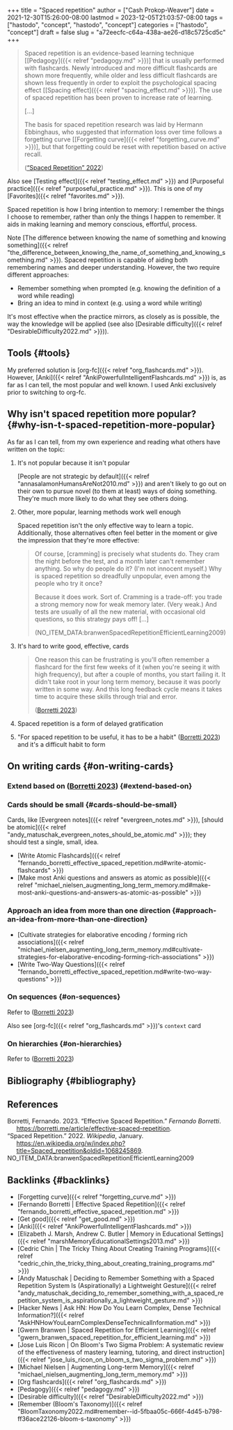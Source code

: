 +++
title = "Spaced repetition"
author = ["Cash Prokop-Weaver"]
date = 2021-12-30T15:26:00-08:00
lastmod = 2023-12-05T21:03:57-08:00
tags = ["hastodo", "concept", "hastodo", "concept"]
categories = ["hastodo", "concept"]
draft = false
slug = "a72eecfc-c64a-438a-ae26-d18c5725cd5c"
+++

> Spaced repetition is an evidence-based learning technique [[Pedagogy]({{< relref "pedagogy.md" >}})] that is usually performed with flashcards. Newly introduced and more difficult flashcards are shown more frequently, while older and less difficult flashcards are shown less frequently in order to exploit the psychological spacing effect [[Spacing effect]({{< relref "spacing_effect.md" >}})]. The use of spaced repetition has been proven to increase rate of learning.
>
> [...]
>
> The basis for spaced repetition research was laid by Hermann Ebbinghaus, who suggested that information loss over time follows a forgetting curve [[Forgetting curve]({{< relref "forgetting_curve.md" >}})], but that forgetting could be reset with repetition based on active recall.
>
> (<a href="#citeproc_bib_item_2">“Spaced Repetition” 2022</a>)

Also see [Testing effect]({{< relref "testing_effect.md" >}}) and [Purposeful practice]({{< relref "purposeful_practice.md" >}}). This is one of my [Favorites]({{< relref "favorites.md" >}}).

Spaced repetition is how I bring intention to memory: I remember the things I choose to remember, rather than only the things I happen to remember. It aids in making learning and memory conscious, effortful, process.

Note [The difference between knowing the name of something and knowing something]({{< relref "the_difference_between_knowing_the_name_of_something_and_knowing_something.md" >}}). Spaced repetition is capable of aiding both remembering names and deeper understanding. However, the two require different approaches:

-   Remember something when prompted (e.g. knowing the definition of a word while reading)
-   Bring an idea to mind in context (e.g. using a word while writing)

It's most effective when the practice mirrors, as closely as is possible, the way the knowledge will be applied (see also [Desirable difficulty]({{< relref "DesirableDifficulty2022.md" >}})).


## Tools {#tools}

My preferred solution is [org-fc]({{< relref "org_flashcards.md" >}}). However, [Anki]({{< relref "AnkiPowerfulIntelligentFlashcards.md" >}}) is, as far as I can tell, the most popular and well known. I used Anki exclusively prior to switching to org-fc.


## Why isn't spaced repetition more popular? {#why-isn-t-spaced-repetition-more-popular}

As far as I can tell, from my own experience and reading what others have written on the topic:

1.  It's not popular because it isn't popular

    [People are not strategic by default]({{< relref "annasalamonHumansAreNot2010.md" >}}) and aren't likely to go out on their own to pursue novel (to them at least) ways of doing something. They're much more likely to do what they see others doing.

2.  Other, more popular, learning methods work well enough

    Spaced repetition isn't the only effective way to learn a topic. Additionally, those alternatives often feel better in the moment or give the impression that they're more effective:

    > Of course, [cramming] is precisely what students do. They cram the night before the test, and a month later can't remember anything. So why do people do it? (I'm not innocent myself.) Why is spaced repetition so dreadfully unpopular, even among the people who try it once?⁠
    >
    > Because it does work. Sort of. Cramming is a trade-off: you trade a strong memory now for weak memory later. (Very weak⁠⁠.) And tests are usually of all the new material, with occasional old questions, so this strategy pays off! [...]
    >
    > (NO_ITEM_DATA:branwenSpacedRepetitionEfficientLearning2009)

3.  It's hard to write good, effective, cards

    > One reason this can be frustrating is you'll often remember a flashcard for the first few weeks of it (when you're seeing it with high frequency), but after a couple of months, you start failing it. It didn't take root in your long term memory, because it was poorly written in some way. And this long feedback cycle means it takes time to acquire these skills through trial and error.
    >
    > (<a href="#citeproc_bib_item_1">Borretti 2023</a>)

4.  Spaced repetition is a form of delayed gratification

5.  "For spaced repetition to be useful, it has to be a habit" (<a href="#citeproc_bib_item_1">Borretti 2023</a>) and it's a difficult habit to form


## On writing cards {#on-writing-cards}


### Extend based on (<a href="#citeproc_bib_item_1">Borretti 2023</a>) {#extend-based-on}


### Cards should be small {#cards-should-be-small}

Cards, like [Evergreen notes]({{< relref "evergreen_notes.md" >}}), [should be atomic]({{< relref "andy_matuschak_evergreen_notes_should_be_atomic.md" >}}); they should test a single, small, idea.

-   [Write Atomic Flashcards]({{< relref "fernando_borretti_effective_spaced_repetition.md#write-atomic-flashcards" >}})
-   [Make most Anki questions and answers as atomic as possible]({{< relref "michael_nielsen_augmenting_long_term_memory.md#make-most-anki-questions-and-answers-as-atomic-as-possible" >}})


### Approach an idea from more than one direction {#approach-an-idea-from-more-than-one-direction}

-   [Cultivate strategies for elaborative encoding / forming rich associations]({{< relref "michael_nielsen_augmenting_long_term_memory.md#cultivate-strategies-for-elaborative-encoding-forming-rich-associations" >}})
-   [Write Two-Way Questions]({{< relref "fernando_borretti_effective_spaced_repetition.md#write-two-way-questions" >}})


### On sequences {#on-sequences}

Refer to (<a href="#citeproc_bib_item_1">Borretti 2023</a>)

Also see [org-fc]({{< relref "org_flashcards.md" >}})'s `context` card


### On hierarchies {#on-hierarchies}

Refer to (<a href="#citeproc_bib_item_1">Borretti 2023</a>)


## Bibliography {#bibliography}

## References

<style>.csl-entry{text-indent: -1.5em; margin-left: 1.5em;}</style><div class="csl-bib-body">
  <div class="csl-entry"><a id="citeproc_bib_item_1"></a>Borretti, Fernando. 2023. “Effective Spaced Repetition.” <i>Fernando Borretti</i>. <a href="https://borretti.me/article/effective-spaced-repetition">https://borretti.me/article/effective-spaced-repetition</a>.</div>
  <div class="csl-entry"><a id="citeproc_bib_item_2"></a>“Spaced Repetition.” 2022. <i>Wikipedia</i>, January. <a href="https://en.wikipedia.org/w/index.php?title=Spaced_repetition&oldid=1068245869">https://en.wikipedia.org/w/index.php?title=Spaced_repetition&#38;oldid=1068245869</a>.</div>
  <div class="csl-entry">NO_ITEM_DATA:branwenSpacedRepetitionEfficientLearning2009</div>
</div>


## Backlinks {#backlinks}

-   [Forgetting curve]({{< relref "forgetting_curve.md" >}})
-   [Fernando Borretti | Effective Spaced Repetition]({{< relref "fernando_borretti_effective_spaced_repetition.md" >}})
-   [Get good]({{< relref "get_good.md" >}})
-   [Anki]({{< relref "AnkiPowerfulIntelligentFlashcards.md" >}})
-   [Elizabeth J. Marsh, Andrew C. Butler | Memory in Educational Settings]({{< relref "marshMemoryEducationalSettings2013.md" >}})
-   [Cedric Chin | The Tricky Thing About Creating Training Programs]({{< relref "cedric_chin_the_tricky_thing_about_creating_training_programs.md" >}})
-   [Andy Matuschak | Deciding to Remember Something with a Spaced Repetition System Is (Aspirationally) a Lightweight Gesture]({{< relref "andy_matuschak_deciding_to_remember_something_with_a_spaced_repetition_system_is_aspirationally_a_lightweight_gesture.md" >}})
-   [Hacker News | Ask HN: How Do You Learn Complex, Dense Technical Information?]({{< relref "AskHNHowYouLearnComplexDenseTechnicalInformation.md" >}})
-   [Gwern Branwen | Spaced Repetition for Efficient Learning]({{< relref "gwern_branwen_spaced_repetition_for_efficient_learning.md" >}})
-   [Jose Luis Ricon | On Bloom's Two Sigma Problem: A systematic review of the effectiveness of mastery learning, tutoring, and direct instruction]({{< relref "jose_luis_ricon_on_bloom_s_two_sigma_problem.md" >}})
-   [Michael Nielsen | Augmenting Long-term Memory]({{< relref "michael_nielsen_augmenting_long_term_memory.md" >}})
-   [Org flashcards]({{< relref "org_flashcards.md" >}})
-   [Pedagogy]({{< relref "pedagogy.md" >}})
-   [Desirable difficulty]({{< relref "DesirableDifficulty2022.md" >}})
-   [Remember (Bloom's Taxonomy)]({{< relref "BloomTaxonomy2022.md#remember--id-5fbaa05c-666f-4d45-b798-ff36ace22126-bloom-s-taxonomy" >}})
